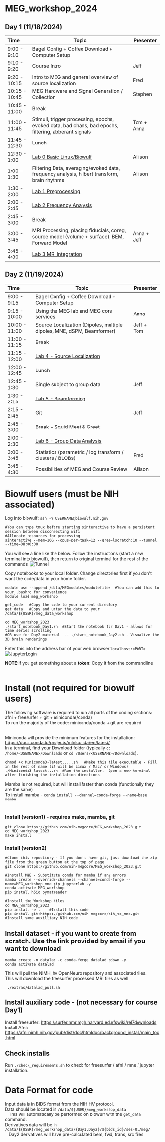 # MEG_workshop_2024  

## Day 1 (11/18/2024)
| Time  | Topic | Presenter |
| :---- | ---- | ---- |
| 9:00 - 9:10 | Bagel Config + Coffee Download + Computer Setup |
| 9:10 - 9:20 | Course Intro | Jeff |
| 9:20 - 10:15 | Intro to MEG and general overview of source localization | Fred |
| 10:15 - 10:45 | MEG Hardware and Signal Generation / Collection | Stephen | 
| 10:45 - 11:00 | Break
| 11:00 - 11:45 | Stimuli, trigger processing, epochs, evoked data, bad chans, bad epochs, filtering, abberant signals| Tom + Anna |
| 11:45 - 12:30 | Lunch  
| 12:30 - 1:00 | [Lab 0 Basic Linux/Biowulf]() | Allison | 
| 1:00 - 1:30 | Filtering Data, averaging/evoked data, frequency analysis, hilbert transform, brain rhythms | Allison | 
| 1:30 - 2:00 | [Lab 1 Preprocessing](https://github.com/nih-megcore/NIMH_MEG_workshop/blob/main/Day1/Lab1_preprocessing.ipynb) | 
| 2:00 - 2:45 | [Lab 2 Frequency Analysis](https://github.com/nih-megcore/MEG_workshop_2023/blob/main/Day1/Lab2_frequency_analysis.ipynb) |
| 2:45 - 3:00 | Break | 
| 3:00 - 3:45 | MRI Processing, placing fiducials, coreg, source model (volume + surface), BEM, Forward Model  | Anna + Jeff |
| 3:45 - 4:30 | [Lab 3 MRI Integration](https://github.com/nih-megcore/MEG_workshop_2023/blob/main/Day1/Lab3_MRI_processing.ipynb) |

## Day 2 (11/19/2024)
| Time  | Topic | Presenter |
| :---- | ---- | ---- |
| 9:00 - 9:15 | Bagel Config + Coffee Download + Computer Setup | |
| 9:15 - 10:00 | Using the MEG lab and MEG core services | Anna | 
| 10:00 - 11:00 | Source Localization (Dipoles, multiple dipoles, MNE, dSPM, Beamformer) | Jeff + Tom | 
| 11:00 - 11:15 | Break | 
| 11:15 - 12:00 | [Lab 4 - Source Localization](https://github.com/nih-megcore/MEG_workshop_2023/blob/main/Day2/Lab4_SourceLocalization.ipynb) | 
| 12:00 - 12:45 | Lunch |
| 12:45 - 1:30 | Single subject to group data | Jeff |
| 1:30  - 2:15 | [Lab 5 - Beamforming](https://github.com/nih-megcore/MEG_workshop_2023/blob/main/Day2/Lab5_Beamforming.ipynb) |
| 2:15 - 2:45 | Git | Jeff |
| 2:45 - 3:00 | Break - Squid Meet & Greet|
| 2:00 - 2:30 | [Lab 6 - Group Data Analysis](https://github.com/nih-megcore/MEG_workshop_2023/blob/main/Day2/Lab6_MakingGroupData.ipynb)  |
| 3:00 - 3:45 | Statistics (parametric / log transform / clusters / BLOBs) | Fred |
| 3:45 - 4:30 | Possibilities of MEG and Course Review | Allison |

# Biowulf users (must be NIH associated)
Log into biowulf:  `ssh -Y USERNAME@biowulf.nih.gov`
```
#You can type tmux before starting sinteractive to have a persistent session between disconnecting wifi
#Allocate resources for processing
sinteractive --mem=16G --cpus-per-task=12 --gres=lscratch:10 --tunnel --time=08:00:00
```
You will see a line like the below. Follow the instructions (start a new terminal into biowulf), then return to original terminal for the rest of the commands.
![Tunnel](extras/images/tunnel_prompt.png)

Copy notebooks to your local folder.  Change directories first if you don't want the code/data in your home folder.
```
module use --append /data/MEGmodules/modulefiles  #You can add this to your .bashrc for convenience
module load meg_workshop

get_code   #Copy the code to your current directory
get_data   #Copy and untar the data to your /data/${USER}/meg_data_workshop

cd MEG_workshop_2023
./start_notebook_Day1.sh  #Start the notebook for Day1 - allows for time series scrolling
#OR use for Day2 material  -- ./start_notebook_Day2.sh - Visualize the 3D brain renderings
```

Enter this into the address bar of your web browser `localhost:<PORT>` <br>
![JupyterLogin](extras/images/Jupyter_login.png)

**NOTE**:If you get something about a **token**: Copy it from the commandline<br><br>

# Install (not required for biowulf users)
The following software is required to run all parts of the coding sections: afni + freesurfer + git + miniconda(/conda) <br>
To run the majority of the code: miniconda/conda + git are required <br><br>

Miniconda will provide the minimum features for the installation:<br>
https://docs.conda.io/projects/miniconda/en/latest/    <br>
In a terminal, find your Download folder (typically `cd /home/<USERNAME>/Downloads`  or `cd /Users/<USERNAME>/Downloads`).  <br>
```
chmod +x Miniconda3-latest.....sh   #Make this file executable - Fill in the rest of name (it will be Linux / Mac/ or Windows)
./Miniconda3-latest...sh  #Run the installer.  Open a new terminal after finishing the installation directions
```

Mamba is not required, but will install faster than conda (functionally they are the same) <br>
To install mamba - `conda install --channel=conda-forge --name=base mamba`
<br><br>
### Install (version1) - requires make, mamba, git
```
git clone https://github.com/nih-megcore/MEG_workshop_2023.git
cd MEG_workshop_2023
make install 
```

### Install (version2) 
```
#Clone this repository - If you don't have git, just download the zip file from the green button at the top of page
git clone https://github.com/nih-megcore/MEG_workshop_2023.git

#Install MNE - Substitute conda for mamba if any errors
mamba create --override-channels --channel=conda-forge --name=MEG_workshop mne pip jupyterlab -y
conda activate MEG_workshop
pip install h5io pymatreader

#Install the Workshop files
cd MEG_workshop_2023
pip install -e .    #Install this code
pip install git+https://github.com/nih-megcore/nih_to_mne.git  #Install some auxilliary NIH code
```

## Install dataset - if you want to create from scratch.  Use the link provided by email if you want to download
```
mamba create -n datalad -c conda-forge datalad gdown -y
conda activate datalad
```
This will pull the NIMH_hv OpenNeuro repository and associated files. <br>
This will download the freesurfer processed MRI files as well
```
 ./extras/datalad_pull.sh
```

## Install auxiliary code - (not necessary for course Day1)
Install freesurfer: https://surfer.nmr.mgh.harvard.edu/fswiki/rel7downloads <br>
Install Afni: https://afni.nimh.nih.gov/pub/dist/doc/htmldoc/background_install/main_toc.html <br>


## Check installs
Run `./check_requirements.sh` to check for freesurfer / afni / mne / jupyter installation.

# Data Format for code
Input data is in BIDS format from the NIH HV protocol. <br>
Data should be located in `/data/${USER}/meg_workshop_data` <br>
&nbsp;&nbsp; This will automatically be performed on biowulf with the `get_data` command. <br>
Derivatives data will be in `/data/${USER}/meg_workshop_data/{Day1,Day2}/${bids_id}/ses-01/meg/` <br>
&nbsp;&nbsp; Day2 derivatives will have pre-calculated bem, fwd, trans, src files <br>
